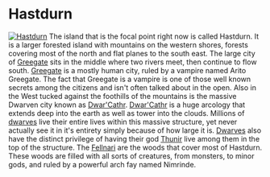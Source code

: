# Hastdurn

[![Hastdurn](/hastdurn.png "Click to see larger map")](/hastdurn.png)
The island that is the focal point right now is called Hastdurn. It is a larger forested island with mountains on the western shores, forests covering most of the north and flat planes to the south east. The large city of [Greegate](./greegate.md) sits in the middle where two rivers meet, then continue to flow south. [Greegate](./greegate.md) is a mostly human city, ruled by a vampire named Arito Greegate. The fact that Greegate is a vampire is one of those well known secrets among the citizens and isn't often talked about in the open. Also in the West tucked against the foothills of the mountains is the massive Dwarven city known as [Dwar'Cathr](./dwarcathr.md). [Dwar'Cathr](./dwarcathr.md) is a huge arcology that extends deep into the earth as well as tower into the clouds. Millions of [dwarves](../lineages/dwarves.md) live their entire lives within this massive structure, yet never actually see it in it's entirety simply because of how large it is. [Dwarves](../lineages/dwarves.md) also have the distinct privilege of having their god [Thunir](../pantheon/thunir.md) live among them in the top of the structure. The [Fellnari](./fellnariforest.md) are the woods that cover most of Hastdurn. These woods are filled with all sorts of creatures, from monsters, to minor gods, and ruled by a powerful arch fay named Nimrinde.